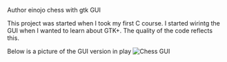 Author einojo
chess with gtk GUI

This project was started when I took my first C course. I started wirintg the GUI when I wanted to learn about GTK+.
The quality of the code reflects this.

Below is a picture of the GUI version in play
![Chess GUI](http://oltedal.org/chessGUI.png)
